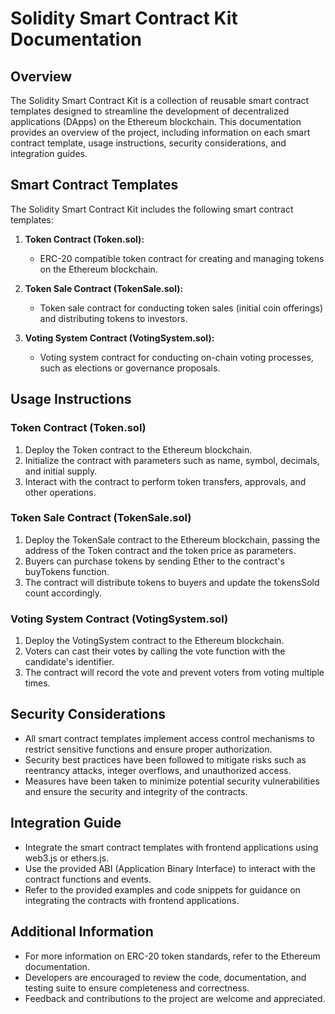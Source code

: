 # Solidity Smart Contract Kit Documentation

## Overview
The Solidity Smart Contract Kit is a collection of reusable smart contract templates designed to streamline the development of decentralized applications (DApps) on the Ethereum blockchain. This documentation provides an overview of the project, including information on each smart contract template, usage instructions, security considerations, and integration guides.

## Smart Contract Templates
The Solidity Smart Contract Kit includes the following smart contract templates:

1. **Token Contract (Token.sol):**
   - ERC-20 compatible token contract for creating and managing tokens on the Ethereum blockchain.

2. **Token Sale Contract (TokenSale.sol):**
   - Token sale contract for conducting token sales (initial coin offerings) and distributing tokens to investors.

3. **Voting System Contract (VotingSystem.sol):**
   - Voting system contract for conducting on-chain voting processes, such as elections or governance proposals.

## Usage Instructions
### Token Contract (Token.sol)
1. Deploy the Token contract to the Ethereum blockchain.
2. Initialize the contract with parameters such as name, symbol, decimals, and initial supply.
3. Interact with the contract to perform token transfers, approvals, and other operations.

### Token Sale Contract (TokenSale.sol)
1. Deploy the TokenSale contract to the Ethereum blockchain, passing the address of the Token contract and the token price as parameters.
2. Buyers can purchase tokens by sending Ether to the contract's buyTokens function.
3. The contract will distribute tokens to buyers and update the tokensSold count accordingly.

### Voting System Contract (VotingSystem.sol)
1. Deploy the VotingSystem contract to the Ethereum blockchain.
2. Voters can cast their votes by calling the vote function with the candidate's identifier.
3. The contract will record the vote and prevent voters from voting multiple times.

## Security Considerations
- All smart contract templates implement access control mechanisms to restrict sensitive functions and ensure proper authorization.
- Security best practices have been followed to mitigate risks such as reentrancy attacks, integer overflows, and unauthorized access.
- Measures have been taken to minimize potential security vulnerabilities and ensure the security and integrity of the contracts.

## Integration Guide
- Integrate the smart contract templates with frontend applications using web3.js or ethers.js.
- Use the provided ABI (Application Binary Interface) to interact with the contract functions and events.
- Refer to the provided examples and code snippets for guidance on integrating the contracts with frontend applications.

## Additional Information
- For more information on ERC-20 token standards, refer to the Ethereum documentation.
- Developers are encouraged to review the code, documentation, and testing suite to ensure completeness and correctness.
- Feedback and contributions to the project are welcome and appreciated.
